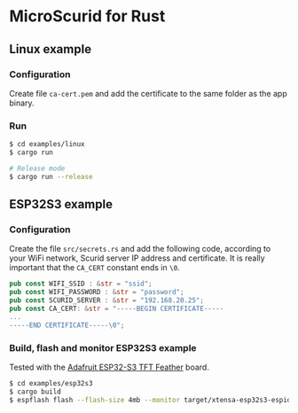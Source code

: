 # MicroScurid for Rust

## Linux example

### Configuration

Create file `ca-cert.pem` and add the certificate to the same folder as the app binary.

### Run

```bash
$ cd examples/linux
$ cargo run

# Release mode
$ cargo run --release
```

## ESP32S3 example

### Configuration

Create the file `src/secrets.rs` and add the following code, according to your WiFi network, Scurid server IP address and certificate. It is really important that the `CA_CERT` constant ends in `\0`.

```rust
pub const WIFI_SSID : &str = "ssid";
pub const WIFI_PASSWORD : &str = "password";
pub const SCURID_SERVER : &str = "192.168.20.25";
pub const CA_CERT: &str = "-----BEGIN CERTIFICATE-----
...
-----END CERTIFICATE-----\0";
```

### Build, flash and monitor ESP32S3 example

Tested with the [Adafruit ESP32-S3 TFT Feather](https://learn.adafruit.com/adafruit-esp32-s3-tft-feather/overview) board.

```bash
$ cd examples/esp32s3
$ cargo build
$ espflash flash --flash-size 4mb --monitor target/xtensa-esp32s3-espidf/debug/microscurid-rust-esp32s3
```